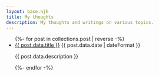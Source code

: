 ```yaml
---
layout: base.njk
title: My thoughts
description: My thoughts and writings on various topics.
---
```


<ul class="post-list">
{%- for post in collections.post | reverse -%}
  <li>
    <a href="{{ post.url }}">{{ post.data.title }}</a>
    <span class="post-date">{{ post.data.date | dateFormat }}</span>
    <p class="post-description">{{ post.data.description }}</p>
  </li>
{%- endfor -%}
</ul>